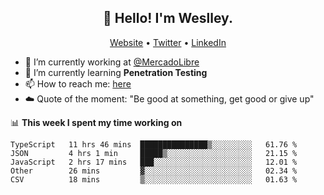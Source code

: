 <h2 align="center">👋 Hello! I'm Weslley.</h2>
<p align="center">
  <a href="http://weslleyneri.com.br">Website</a> •
  <a href="https://twitter.com/Weslley_Neri">Twitter</a> •
  <a href="https://www.linkedin.com/in/weslley-neri-3658908b">LinkedIn</a>
</p>


- 🔭 I’m currently working at [@MercadoLibre](https://github.com/mercadolibre)
- 🌱 I’m currently learning **Penetration Testing**
- 📫 How to reach me: [here](mailto:weslley39@gmail.com)
- ☁️ Quote of the moment: "Be good at something, get good or give up"

📊 **This week I spent my time working on**
<!--START_SECTION:waka-->
```text
TypeScript   11 hrs 46 mins  ███████████████▒░░░░░░░░░   61.76 % 
JSON         4 hrs 1 min     █████▒░░░░░░░░░░░░░░░░░░░   21.15 % 
JavaScript   2 hrs 17 mins   ███░░░░░░░░░░░░░░░░░░░░░░   12.01 % 
Other        26 mins         ▓░░░░░░░░░░░░░░░░░░░░░░░░   02.34 % 
CSV          18 mins         ▒░░░░░░░░░░░░░░░░░░░░░░░░   01.63 % 
```
<!--END_SECTION:waka-->

<!-- Inspired by https://github.com/gruselhaus/gruselhaus -->